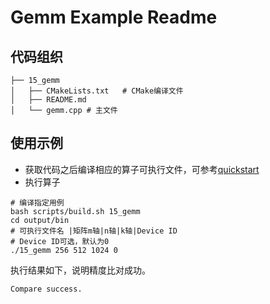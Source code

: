# Gemm Example Readme
## 代码组织
```
├── 15_gemm
│   ├── CMakeLists.txt   # CMake编译文件
│   ├── README.md
│   └── gemm.cpp # 主文件
```
## 使用示例
- 获取代码之后编译相应的算子可执行文件，可参考[quickstart](../../docs/quickstart.md#算子编译)
- 执行算子
```
# 编译指定用例
bash scripts/build.sh 15_gemm
cd output/bin
# 可执行文件名 |矩阵m轴|n轴|k轴|Device ID
# Device ID可选，默认为0
./15_gemm 256 512 1024 0
```
执行结果如下，说明精度比对成功。
```
Compare success.
```
